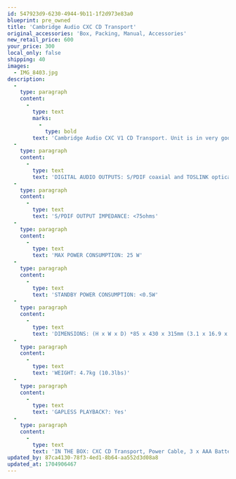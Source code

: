 ```yaml
---
id: 547923d9-6230-4944-9b11-1f2d973e83a0
blueprint: pre_owned
title: 'Cambridge Audio CXC CD Transport'
original_accessories: 'Box, Packing, Manual, Accessories'
new_retail_price: 600
your_price: 300
local_only: false
shipping: 40
images:
  - IMG_8403.jpg
description:
  -
    type: paragraph
    content:
      -
        type: text
        marks:
          -
            type: bold
        text: 'Cambridge Audio CXC V1 CD Transport. Unit is in very good physical and functional condition with original box, packing and accessories. Unit sold as new for $600.00'
  -
    type: paragraph
    content:
      -
        type: text
        text: 'DIGITAL AUDIO OUTPUTS: S/PDIF coaxial and TOSLINK optical'
  -
    type: paragraph
    content:
      -
        type: text
        text: 'S/PDIF OUTPUT IMPEDANCE: <75ohms'
  -
    type: paragraph
    content:
      -
        type: text
        text: 'MAX POWER CONSUMPTION: 25 W'
  -
    type: paragraph
    content:
      -
        type: text
        text: 'STANDBY POWER CONSUMPTION: <0.5W'
  -
    type: paragraph
    content:
      -
        type: text
        text: 'DIMENSIONS: (H x W x D) *85 x 430 x 315mm (3.1 x 16.9 x 12.4”)'
  -
    type: paragraph
    content:
      -
        type: text
        text: 'WEIGHT: 4.7kg (10.3lbs)'
  -
    type: paragraph
    content:
      -
        type: text
        text: 'GAPLESS PLAYBACK?: Yes'
  -
    type: paragraph
    content:
      -
        type: text
        text: 'IN THE BOX: CXC CD Transport, Power Cable, 3 x AAA Batteries, Remote Control, Control Bus Cable, Quick Start Guide, Safety Guide'
updated_by: 87ca4130-78f3-4ed1-8b64-aa552d3d08a8
updated_at: 1704906467
---
```


